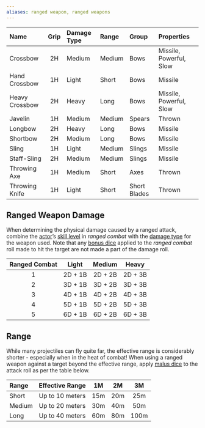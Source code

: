 ```yaml
---
aliases: ranged weapon, ranged weapons
---
```

   
| Name           | Grip | Damage Type | Range  | Group        | Properties              |   
|:-------------- |:----:|:----------- |:------ |:------------ |:----------------------- |   
| Crossbow       |  2H  | Medium      | Medium | Bows         | Missile, Powerful, Slow |   
| Hand Crossbow  |  1H  | Light       | Short  | Bows         | Missile                 |   
| Heavy Crossbow |  2H  | Heavy       | Long   | Bows         | Missile, Powerful, Slow |   
| Javelin        |  1H  | Medium      | Medium | Spears       | Thrown                  |   
| Longbow        |  2H  | Heavy       | Long   | Bows         | Missile                 |   
| Shortbow       |  2H  | Medium      | Long   | Bows         | Missile                 |   
| Sling          |  1H  | Light       | Medium | Slings       | Missile                 |   
| Staff-Sling    |  2H  | Medium      | Medium | Slings       | Missile                 |   
| Throwing Axe   |  1H  | Medium      | Short  | Axes         | Thrown                  |   
| Throwing Knife |  1H  | Light       | Short  | Short Blades | Thrown                  |   
   
## Ranged Weapon Damage   
When determining the physical damage caused by a ranged attack, combine the [actor](/not_created.md)’s [skill level](../Skills/Skill%20Level.md) in _ranged combat_ with the [damage type](../Arms%20%26%20Armour/Arms.md) for the weapon used. Note that any [bonus dice](../Rolling%20Dice/Bonus%20Dice.md) applied to the _ranged combat_ roll made to hit the target are not made a part of the damage roll.   
   
| Ranged Combat |  Light  | Medium  |  Heavy  |   
|:-------------:|:-------:|:-------:|:-------:|   
|       1       | 2D + 1B | 2D + 2B | 2D + 3B |   
|       2       | 3D + 1B | 3D + 2B | 3D + 3B |   
|       3       | 4D + 1B | 4D + 2B | 4D + 3B |   
|       4       | 5D + 1B | 5D + 2B | 5D + 3B |   
|       5       | 6D + 1B | 6D + 2B | 6D + 3B |   
   
   
   
   
## Range   
While many projectiles can fly quite far, the effective range is considerably shorter - especially when in the heat of combat! When using a ranged weapon against a target beyond the effective range, apply [malus dice](../Rolling%20Dice/Malus%20Dice.md) to the attack roll as per the table below.   
   
| Range  | Effective Range | 1M  | 2M  |  3M  |   
|:------ |:---------------:|:---:|:---:|:----:|   
| Short  | Up to 10 meters | 15m | 20m | 25m  |   
| Medium | Up to 20 meters | 30m | 40m | 50m  |   
| Long   | Up to 40 meters | 60m | 80m | 100m |